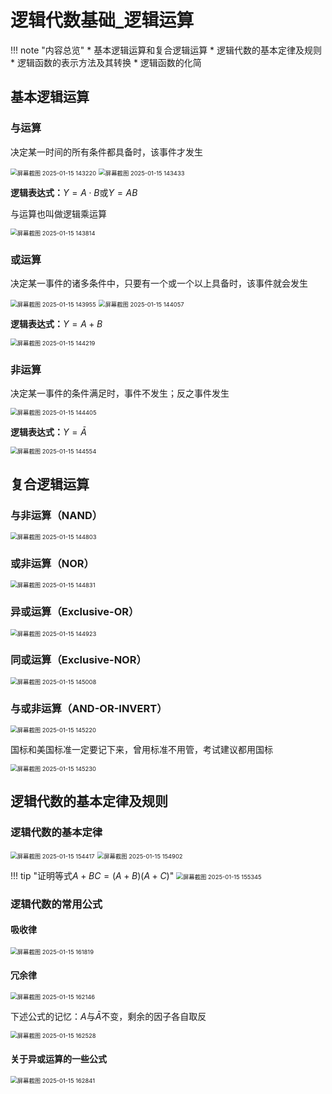 # 逻辑代数基础_逻辑运算

!!! note "内容总览"
	* 基本逻辑运算和复合逻辑运算
	* 逻辑代数的基本定律及规则
	* 逻辑函数的表示方法及其转换
	* 逻辑函数的化简

## 基本逻辑运算
### 与运算
决定某一时间的所有条件都具备时，该事件才发生

<img src="https://wbx-1328220477.cos.ap-shanghai.myqcloud.com/202501151432729.png" alt="屏幕截图 2025-01-15 143220" style="zoom:67%;" />

<img src="https://wbx-1328220477.cos.ap-shanghai.myqcloud.com/202501151434780.png" alt="屏幕截图 2025-01-15 143433" style="zoom:67%;" />

**逻辑表达式：**$Y=A\cdot B$或$Y=AB$

与运算也叫做逻辑乘运算

<img src="https://wbx-1328220477.cos.ap-shanghai.myqcloud.com/202501151438784.png" alt="屏幕截图 2025-01-15 143814" style="zoom:67%;" />

### 或运算
决定某一事件的诸多条件中，只要有一个或一个以上具备时，该事件就会发生

<img src="https://wbx-1328220477.cos.ap-shanghai.myqcloud.com/202501151440211.png" alt="屏幕截图 2025-01-15 143955" style="zoom:67%;" />

<img src="https://wbx-1328220477.cos.ap-shanghai.myqcloud.com/202501151441142.png" alt="屏幕截图 2025-01-15 144057" style="zoom:67%;" />

**逻辑表达式：**$Y=A+ B$

<img src="https://wbx-1328220477.cos.ap-shanghai.myqcloud.com/202501151442593.png" alt="屏幕截图 2025-01-15 144219" style="zoom:67%;" />

### 非运算
决定某一事件的条件满足时，事件不发生；反之事件发生

<img src="https://wbx-1328220477.cos.ap-shanghai.myqcloud.com/202501151444462.png" alt="屏幕截图 2025-01-15 144405" style="zoom:67%;" />

**逻辑表达式：**$Y=\bar A$

<img src="https://wbx-1328220477.cos.ap-shanghai.myqcloud.com/202501151446313.png" alt="屏幕截图 2025-01-15 144554" style="zoom:67%;" />

## 复合逻辑运算

### 与非运算（NAND）

<img src="https://wbx-1328220477.cos.ap-shanghai.myqcloud.com/202501151449927.png" alt="屏幕截图 2025-01-15 144803" style="zoom:67%;" />

### 或非运算（NOR）

<img src="https://wbx-1328220477.cos.ap-shanghai.myqcloud.com/202501151449022.png" alt="屏幕截图 2025-01-15 144831" style="zoom:67%;" />

### 异或运算（Exclusive-OR）

<img src="https://wbx-1328220477.cos.ap-shanghai.myqcloud.com/202501151510304.png" alt="屏幕截图 2025-01-15 144923" style="zoom:67%;" />

### 同或运算（Exclusive-NOR）

<img src="https://wbx-1328220477.cos.ap-shanghai.myqcloud.com/202501151450199.png" alt="屏幕截图 2025-01-15 145008" style="zoom:67%;" />

### 与或非运算（AND-OR-INVERT）

<img src="https://wbx-1328220477.cos.ap-shanghai.myqcloud.com/202501151452267.png" alt="屏幕截图 2025-01-15 145220" style="zoom:67%;" />

国标和美国标准一定要记下来，曾用标准不用管，考试建议都用国标

<img src="https://wbx-1328220477.cos.ap-shanghai.myqcloud.com/202501151453349.png" alt="屏幕截图 2025-01-15 145230" style="zoom:67%;" />

## 逻辑代数的基本定律及规则

### 逻辑代数的基本定律

<img src="https://wbx-1328220477.cos.ap-shanghai.myqcloud.com/202501151544544.png" alt="屏幕截图 2025-01-15 154417" style="zoom:67%;" />

 <img src="https://wbx-1328220477.cos.ap-shanghai.myqcloud.com/202501151550889.png" alt="屏幕截图 2025-01-15 154902" style="zoom:67%;" />

!!! tip "证明等式$A+BC=(A+B)(A+C)$"
	<img src="https://wbx-1328220477.cos.ap-shanghai.myqcloud.com/202501151554018.png" alt="屏幕截图 2025-01-15 155345" style="zoom:67%;" />

### 逻辑代数的常用公式
#### 吸收律

<img src="https://wbx-1328220477.cos.ap-shanghai.myqcloud.com/202501151618066.png" alt="屏幕截图 2025-01-15 161819" style="zoom:67%;" />

#### 冗余律

<img src="https://wbx-1328220477.cos.ap-shanghai.myqcloud.com/202501151621081.png" alt="屏幕截图 2025-01-15 162146" style="zoom:67%;" />

下述公式的记忆：$A$与$\bar A$不变，剩余的因子各自取反

<img src="https://wbx-1328220477.cos.ap-shanghai.myqcloud.com/202501151626431.png" alt="屏幕截图 2025-01-15 162528" style="zoom:67%;" />

#### 关于异或运算的一些公式

<img src="https://wbx-1328220477.cos.ap-shanghai.myqcloud.com/202501151629714.png" alt="屏幕截图 2025-01-15 162841" style="zoom:67%;" />
